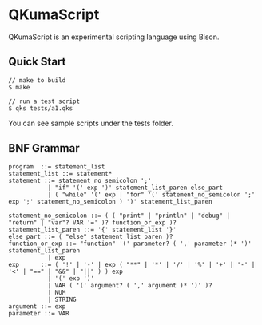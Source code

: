 # QKumaScript

QKumaScript is an experimental scripting language using Bison.

## Quick Start

```console
// make to build
$ make

// run a test script
$ qks tests/a1.qks
```

You can see sample scripts under the tests folder.

## BNF Grammar

```EBNF
program  ::= statement_list
statement_list ::= statement*
statement ::= statement_no_semicolon ';'
           | "if" '(' exp ')' statement_list_paren else_part
           | ( "while" '(' exp | "for" '(' statement_no_semicolon ';' exp ';' statement_no_semicolon ) ')' statement_list_paren

statement_no_semicolon ::= ( ( "print" | "println" | "debug" | "return" | "var"? VAR '=' )? function_or_exp )?
statement_list_paren ::= '{' statement_list '}'
else_part ::= ( "else" statement_list_paren )?
function_or_exp ::= "function" '(' parameter? ( ',' parameter )* ')' statement_list_paren
           | exp
exp      ::= ( '!' | '-' | exp ( "**" | '*' | '/' | '%' | '+' | '-' | '<' | "==" | "&&" | "||" ) ) exp
           | '(' exp ')'
           | VAR ( '(' argument? ( ',' argument )* ')' )?
           | NUM
           | STRING
argument ::= exp
parameter ::= VAR
```
